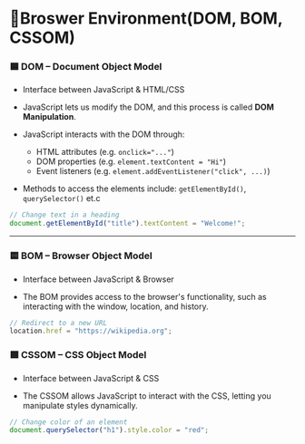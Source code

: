 # 🚀Broswer Environment(DOM, BOM, CSSOM)

### 🟦 DOM – Document Object Model

- Interface between JavaScript & HTML/CSS

- JavaScript lets us modify the DOM, and this process is called **DOM Manipulation**.

- JavaScript interacts with the DOM through:
    * HTML attributes (e.g. `onclick="..."`)
    * DOM properties (e.g. `element.textContent = "Hi"`)
    * Event listeners (e.g. `element.addEventListener("click", ...)`)

- Methods to access the elements include: `getElementById()`, `querySelector()` et.c

```js
// Change text in a heading
document.getElementById("title").textContent = "Welcome!";
```
---

### 🟨 BOM – Browser Object Model

- Interface between JavaScript & Browser

- The BOM provides access to the browser's functionality, such as interacting with the window, location, and history.

```js
// Redirect to a new URL
location.href = "https://wikipedia.org";
```

### 🟩 CSSOM – CSS Object Model

-  Interface between JavaScript & CSS

- The CSSOM allows JavaScript to interact with the CSS, letting you manipulate styles dynamically.

```js
// Change color of an element
document.querySelector("h1").style.color = "red";
```
